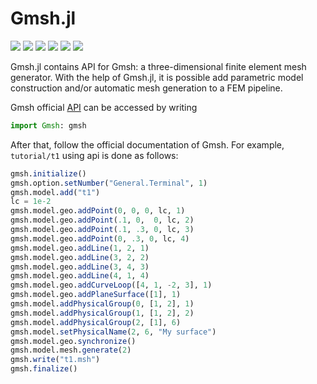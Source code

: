# Gmsh.jl

[![][gitter-img]][gitter-url]
[![][travis-img]][travis-url]
[![][pkg-1.0-img]][pkg-1.0-url]
[![][pkg-1.1-img]][pkg-1.1-url]
[![][coveralls-img]][coveralls-url]
[![][issues-img]][issues-url]

Gmsh.jl contains API for Gmsh: a three-dimensional finite element mesh generator.
With the help of Gmsh.jl, it is possible add parametric model construction and/or
automatic mesh generation to a FEM pipeline.

Gmsh official [API](https://gitlab.onelab.info/gmsh/gmsh/blob/master/api/gmsh.jl)
can be accessed by writing

```julia
import Gmsh: gmsh
```

After that, follow the official documentation of Gmsh. For example, `tutorial/t1`
using api is done as follows:

```julia
gmsh.initialize()
gmsh.option.setNumber("General.Terminal", 1)
gmsh.model.add("t1")
lc = 1e-2
gmsh.model.geo.addPoint(0, 0, 0, lc, 1)
gmsh.model.geo.addPoint(.1, 0,  0, lc, 2)
gmsh.model.geo.addPoint(.1, .3, 0, lc, 3)
gmsh.model.geo.addPoint(0, .3, 0, lc, 4)
gmsh.model.geo.addLine(1, 2, 1)
gmsh.model.geo.addLine(3, 2, 2)
gmsh.model.geo.addLine(3, 4, 3)
gmsh.model.geo.addLine(4, 1, 4)
gmsh.model.geo.addCurveLoop([4, 1, -2, 3], 1)
gmsh.model.geo.addPlaneSurface([1], 1)
gmsh.model.addPhysicalGroup(0, [1, 2], 1)
gmsh.model.addPhysicalGroup(1, [1, 2], 2)
gmsh.model.addPhysicalGroup(2, [1], 6)
gmsh.model.setPhysicalName(2, 6, "My surface")
gmsh.model.geo.synchronize()
gmsh.model.mesh.generate(2)
gmsh.write("t1.msh")
gmsh.finalize()
```

[gitter-img]: https://badges.gitter.im/Join%20Chat.svg
[gitter-url]: https://gitter.im/JuliaFEM/JuliaFEM.jl

[travis-img]: https://travis-ci.org/JuliaFEM/Gmsh.jl.svg?branch=master
[travis-url]: https://travis-ci.org/JuliaFEM/Gmsh.jl

[coveralls-img]: https://coveralls.io/repos/github/JuliaFEM/Gmsh.jl/badge.svg?branch=master
[coveralls-url]: https://coveralls.io/github/JuliaFEM/Gmsh.jl?branch=master

[issues-img]: https://img.shields.io/github/issues/JuliaFEM/Gmsh.jl.svg
[issues-url]: https://github.com/JuliaFEM/Gmsh.jl/issues

[pkg-1.0-img]: http://pkg.julialang.org/badges/Gmsh_1.0.svg
[pkg-1.0-url]: http://pkg.julialang.org/?pkg=Gmsh&ver=1.0

[pkg-1.1-img]: http://pkg.julialang.org/badges/Gmsh_1.1.svg
[pkg-1.1-url]: http://pkg.julialang.org/?pkg=Gmsh&ver=1.1
